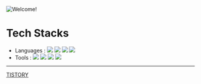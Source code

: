 ![Welcome!](https://twcp.conroeisd.net/wp-content/uploads/sites/53/2016/05/Welcome-PNG-Image.png)
# Tech Stacks
* Languages : <img src="https://img.shields.io/badge/Swift-F05138?style=flat-square&logo=Swift&logoColor=FFFFFF"/> <img src="https://img.shields.io/badge/Java-FF0000?style=flat-square"/> <img src="https://img.shields.io/badge/JSP-FF6600?style=flat-square"/> <img src="https://img.shields.io/badge/PHP-777BB4?style=flat-square&logo=PHP&logoColor=FFFFFF"/>
* Tools : <img src="https://img.shields.io/badge/Xcode-147EFB?style=flat-square&logo=Xcode&logoColor=black"/> <img src="https://img.shields.io/badge/GitHub-181717?style=flat-square&logo=GitHub&logoColor=white"/> <img src="https://img.shields.io/badge/Firebase-FFCA28?style=flat-square&logo=firebase&logoColor=white"/> <img src="https://img.shields.io/badge/iOS-000000?style=flat-square&logo=iOS&logoColor=FFFFFF"/>
___
[TISTORY](https://beecoding.tistory.com/)
